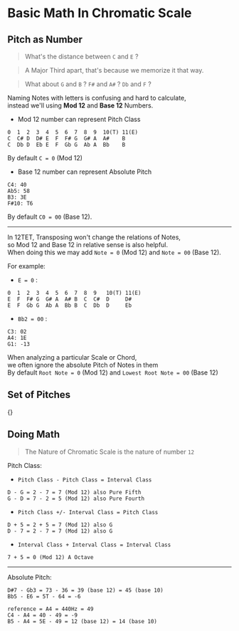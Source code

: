 # Basic Math In Chromatic Scale

## Pitch as Number

> What's the distance between `C` and `E` ?   

> A Major Third apart, that's because we memorize it that way.

> What about `G` and `B` ? `F#` and `A#` ? `Db` and `F` ?

Naming Notes with letters is confusing and hard to calculate,  
instead we'll using **Mod 12** and **Base 12** Numbers.

- Mod 12 number can represent Pitch Class

~~~
0  1  2  3  4  5  6  7  8  9  10(T) 11(E)  
C  C# D  D# E  F  F# G  G# A  A#    B
C  Db D  Eb E  F  Gb G  Ab A  Bb    B
~~~

By default `C = 0` (Mod 12)

- Base 12 number can represent Absolute Pitch

~~~
C4: 40
Ab5: 58
B3: 3E
F#10: T6
~~~

By default `C0 = 00` (Base 12).  

---

In 12TET, Transposing won't change the relations of Notes,    
so Mod 12 and Base 12 in relative sense is also helpful.  
When doing this we may add `Note = 0` (Mod 12) and `Note = 00` (Base 12). 

For example:

- `E = 0` :

~~~
0  1  2  3  4  5  6  7  8  9   10(T) 11(E)  
E  F  F# G  G# A  A# B  C  C#  D     D# 
E  F  Gb G  Ab A  Bb B  C  Db  D     Eb 
~~~

- `Bb2 = 00` :

~~~
C3: 02
A4: 1E
G1: -13
~~~

When analyzing a particular Scale or Chord,  
we often ignore the absolute Pitch of Notes in them  
By default `Root Note = 0` (Mod 12) and `Lowest Root Note = 00` (Base 12)

## Set of Pitches

{}



## Doing Math 

> The Nature of Chromatic Scale is the nature of number `12`

Pitch Class:

- `Pitch Class - Pitch Class = Interval Class`

~~~
D - G = 2 - 7 = 7 (Mod 12) also Pure Fifth
G - D = 7 - 2 = 5 (Mod 12) also Pure Fourth
~~~

- `Pitch Class +/- Interval Class = Pitch Class`

~~~
D + 5 = 2 + 5 = 7 (Mod 12) also G
D - 7 = 2 - 7 = 7 (Mod 12) also G
~~~

- `Interval Class + Interval Class = Interval Class`

~~~
7 + 5 = 0 (Mod 12) A Octave
~~~

---

Absolute Pitch:

~~~
D#7 - Gb3 = 73 - 36 = 39 (base 12) = 45 (base 10)
Bb5 - E6 = 5T - 64 = -6

reference = A4 = 440Hz = 49
C4 - A4 = 40 - 49 = -9
B5 - A4 = 5E - 49 = 12 (base 12) = 14 (base 10)
~~~